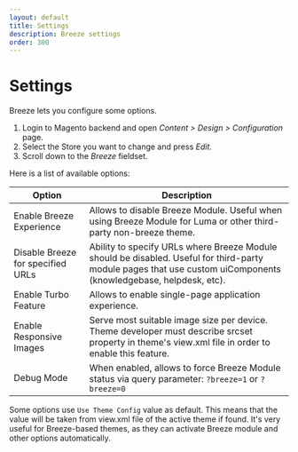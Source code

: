 ```yaml
---
layout: default
title: Settings
description: Breeze settings
order: 300
---
```


# Settings

Breeze lets you configure some options.

 1. Login to Magento backend and open _Content > Design > Configuration_ page.
 2. Select the Store you want to change and press _Edit_.
 3. Scroll down to the _Breeze_ fieldset.

Here is a list of available options:

Option                              | Description
------------------------------------|-------------------------
Enable Breeze Experience            | Allows to disable Breeze Module. Useful when using Breeze Module for Luma or other third-party non-breeze theme.
Disable Breeze for specified URLs   | Ability to specify URLs where Breeze Module should be disabled. Useful for third-party module pages that use custom uiComponents (knowledgebase, helpdesk, etc).
Enable Turbo Feature                | Allows to enable single-page application experience.
Enable Responsive Images            | Serve most suitable image size per device. Theme developer must describe srcset property in theme's view.xml file in order to enable this feature.
Debug Mode                          | When enabled, allows to force Breeze Module status via query parameter: `?breeze=1` or `?breeze=0`

Some options use `Use Theme Config` value as default. This means that the value
will be taken from view.xml file of the active theme if found. It's very useful
for Breeze-based themes, as they can activate Breeze module and other options
automatically.
